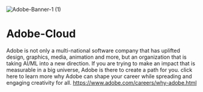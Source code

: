 ![Adobe-Banner-1 (1)](https://user-images.githubusercontent.com/57454288/115319864-8ca69c80-a135-11eb-83e1-7a13fada1be9.png)
# Adobe-Cloud
Adobe is not only a multi-national software company that has uplifted design, graphics, media, animation and more, but an organization that is taking AI/ML into a new direction. If you are trying to make an impact that is measurable in a big universe, Adobe is there to create a path for you.
click here to learn more why Adobe can shape your career while spreading and engaging creativity for all. 
https://www.adobe.com/careers/why-adobe.html
